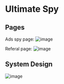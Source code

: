 # Ultimate Spy


## Pages

Ads spy page:
![image](https://drive.google.com/uc?export=view&id=1cmJzh79Iht4qPPNymmrWQdqRiigUlVht)


Referal page:
![image](https://drive.google.com/uc?export=view&id=1DGNEU3VNSWTvCryq-jkO7thX7mRyXmO_)



## System Design

![image](https://drive.google.com/uc?export=view&id=16l7a0monpOyFUAk9MOOsyqbTc6fidMAk)
